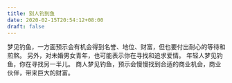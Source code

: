 ```yaml
---
title: 别人钓到鱼
date: 2020-02-15T20:54:12+08:00
draft: false
---
```


梦见钓鱼，一方面预示会有机会得到名誉、地位、财富，但也要付出耐心的等待和煎熬。
另外，对未婚男女青年，也可能表示你在寻找和追求爱情。
年轻人梦见钓鱼，你在寻找另一半儿。
商人梦见钓鱼，预示会慢慢找到合适的商业机会，商业伙伴，带来巨大的财富。
